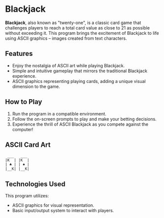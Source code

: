 # Blackjack

**Blackjack**, also known as "twenty-one", is a classic card game that challenges players to reach a total card value as close to 21 as possible without exceeding it. This program brings the excitement of Blackjack to life using ASCII graphics – images created from text characters.

## Features

- Enjoy the nostalgia of ASCII art while playing Blackjack.
- Simple and intuitive gameplay that mirrors the traditional Blackjack experience.
- ASCII graphics representing playing cards, adding a unique visual dimension to the game.

## How to Play

1. Run the program in a compatible environment.
2. Follow the on-screen prompts to play and make your betting decisions.
3. Experience the thrill of ASCII Blackjack as you compete against the computer!

## ASCII Card Art

```
 ___   ___
|K  | |K  |
| ♣ | | ♠ |
|__K| |__K|
```

## Technologies Used

This program utilizes:

- ASCII graphics for visual representation.
- Basic input/output system to interact with players.
